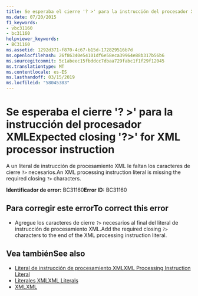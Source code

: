```yaml
---
title: Se esperaba el cierre '? >' para la instrucción del procesador XML
ms.date: 07/20/2015
f1_keywords:
- vbc31160
- bc31160
helpviewer_keywords:
- BC31160
ms.assetid: 1292d371-f870-4c67-b15d-172829516b7d
ms.openlocfilehash: 26f86340e54101df6e58eca39964e88b317b56b6
ms.sourcegitcommit: 5c1abeec15fbddcc7dbaa729fabc1f1f29f12045
ms.translationtype: MT
ms.contentlocale: es-ES
ms.lasthandoff: 03/15/2019
ms.locfileid: "58045383"
---
```

# <a name="expected-closing--for-xml-processor-instruction"></a><span data-ttu-id="692d8-102">Se esperaba el cierre '? >' para la instrucción del procesador XML</span><span class="sxs-lookup"><span data-stu-id="692d8-102">Expected closing '?>' for XML processor instruction</span></span>
<span data-ttu-id="692d8-103">A un literal de instrucción de procesamiento XML le faltan los caracteres de cierre `?>` necesarios.</span><span class="sxs-lookup"><span data-stu-id="692d8-103">An XML processing instruction literal is missing the required closing `?>` characters.</span></span>  
  
 <span data-ttu-id="692d8-104">**Identificador de error:** BC31160</span><span class="sxs-lookup"><span data-stu-id="692d8-104">**Error ID:** BC31160</span></span>  
  
## <a name="to-correct-this-error"></a><span data-ttu-id="692d8-105">Para corregir este error</span><span class="sxs-lookup"><span data-stu-id="692d8-105">To correct this error</span></span>  
  
-   <span data-ttu-id="692d8-106">Agregue los caracteres de cierre `?>` necesarios al final del literal de instrucción de procesamiento XML.</span><span class="sxs-lookup"><span data-stu-id="692d8-106">Add the required closing `?>` characters to the end of the XML processing instruction literal.</span></span>  
  
## <a name="see-also"></a><span data-ttu-id="692d8-107">Vea también</span><span class="sxs-lookup"><span data-stu-id="692d8-107">See also</span></span>

- [<span data-ttu-id="692d8-108">Literal de instrucción de procesamiento XML</span><span class="sxs-lookup"><span data-stu-id="692d8-108">XML Processing Instruction Literal</span></span>](../../visual-basic/language-reference/xml-literals/xml-processing-instruction-literal.md)
- [<span data-ttu-id="692d8-109">Literales XML</span><span class="sxs-lookup"><span data-stu-id="692d8-109">XML Literals</span></span>](../../visual-basic/language-reference/xml-literals/index.md)
- [<span data-ttu-id="692d8-110">XML</span><span class="sxs-lookup"><span data-stu-id="692d8-110">XML</span></span>](../../visual-basic/programming-guide/language-features/xml/index.md)

